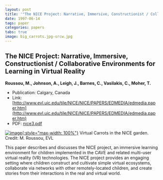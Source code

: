 ```yaml
---
layout: post
title: '"The NICE Project: Narrative, Immersive, Constructionist / Collaborative Environments for Learning in Virtual Reality"'
date: 1997-06-14
tags: paper
categories: papers
tabs: true
image: big_carrots.jpg-srcw.jpg
---
```


## The NICE Project: Narrative, Immersive, Constructionist / Collaborative Environments for Learning in Virtual Reality
**Roussou, M., Johnson, A., Leigh, J., Barnes, C., Vasilakis, C., Moher, T.**
- Publication: Calgary, Canada
- Link: [http://www.evl.uic.edu/tile/NICE/NICE/PAPERS/EDMEDIA/edmedia.paper.htm](http://www.evl.uic.edu/tile/NICE/NICE/PAPERS/EDMEDIA/edmedia.paper.htm)
- PDF: [nice3.pdf](/documents/nice3.pdf)


[![image](https://www.evl.uic.edu/output/originals/big_carrots.jpg-srcw.jpg){:style="max-width: 100%"}](https://www.evl.uic.edu/output/originals/big_carrots.jpg-srcw.jpg)
Virtual Carrots in the NICE garden.
Credit: M. Roussou, EVL

This paper describes and discusses the NICE project, an immersive learning environment for children implemented in the CAVE and related multi-user virtual reality (VR) technologies. The NICE project provides an engaging setting where children construct and cultivate simple virtual ecosystems, collaborate via networks with other remotely-located children, and create stories from their interactions in the real and virtual world.